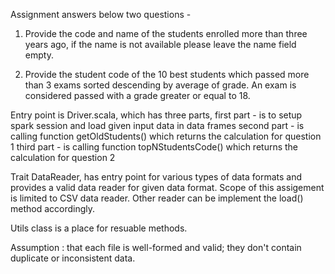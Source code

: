 Assignment answers below two questions -


1) Provide the code and name of the students enrolled more than three years ago, if the
name is not available please leave the name field empty.

3) Provide the student code of the 10 best students which passed more than 3 exams
sorted descending by average of grade. An exam is considered passed with a grade
greater or equal to 18.


Entry point is Driver.scala, which has three parts, 
first part - is to setup spark session and load given input data in data frames
second part - is calling function getOldStudents() which returns the calculation for question 1
third part - is calling function topNStudentsCode() which returns the calculation for question 2



Trait DataReader, has entry point for various types of data formats and provides a valid data reader for given data format. 
Scope of this assigement is limited to CSV data reader. Other reader can be implement the load() method accordingly.



Utils class is a place for resuable methods. 



Assumption : that each file is well-formed and valid; they don't contain duplicate or inconsistent data.
